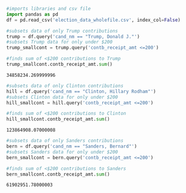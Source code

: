 

```python
#imports libraries and csv file
import pandas as pd
df = pd.read_csv('election_data_wholefile.csv', index_col=False)
```


```python
#subsets data of only Trump contributions
trump = df.query('cand_nm == "Trump, Donald J."')
#subsets Trump data for only under $200
trump_smallcont = trump.query('contb_receipt_amt <=200')
```


```python
#finds sum of <$200 contributions to Trump
trump_smallcont.contb_receipt_amt.sum()
```




    34858234.269999996




```python
#subsets data of only Clinton contributions
hill = df.query('cand_nm == "Clinton, Hillary Rodham"')
#subsets Clinton data for only under $200
hill_smallcont = hill.query('contb_receipt_amt <=200')
```


```python
#finds sum of <$200 contributions to Clinton
hill_smallcont.contb_receipt_amt.sum()
```




    123864908.07000008




```python
#subsets data of only Sanders contributions
bern = df.query('cand_nm == "Sanders, Bernard"')
#subsets Sanders data for only under $200
bern_smallcont = bern.query('contb_receipt_amt <=200')
```


```python
#finds sum of <$200 contributions to Sanders
bern_smallcont.contb_receipt_amt.sum()
```




    61902951.78000003


